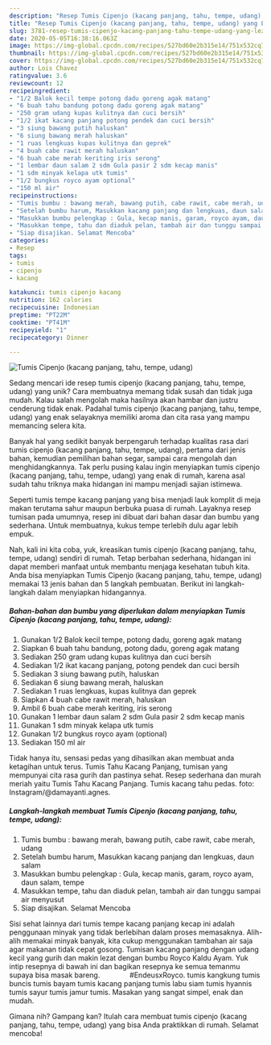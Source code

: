 ```yaml
---
description: "Resep Tumis Cipenjo (kacang panjang, tahu, tempe, udang) yang Lezat"
title: "Resep Tumis Cipenjo (kacang panjang, tahu, tempe, udang) yang Lezat"
slug: 3781-resep-tumis-cipenjo-kacang-panjang-tahu-tempe-udang-yang-lezat
date: 2020-05-05T16:38:16.063Z
image: https://img-global.cpcdn.com/recipes/527bd60e2b315e14/751x532cq70/tumis-cipenjo-kacang-panjang-tahu-tempe-udang-foto-resep-utama.jpg
thumbnail: https://img-global.cpcdn.com/recipes/527bd60e2b315e14/751x532cq70/tumis-cipenjo-kacang-panjang-tahu-tempe-udang-foto-resep-utama.jpg
cover: https://img-global.cpcdn.com/recipes/527bd60e2b315e14/751x532cq70/tumis-cipenjo-kacang-panjang-tahu-tempe-udang-foto-resep-utama.jpg
author: Lois Chavez
ratingvalue: 3.6
reviewcount: 12
recipeingredient:
- "1/2 Balok kecil tempe potong dadu goreng agak matang"
- "6 buah tahu bandung potong dadu goreng agak matang"
- "250 gram udang kupas kulitnya dan cuci bersih"
- "1/2 ikat kacang panjang potong pendek dan cuci bersih"
- "3 siung bawang putih haluskan"
- "6 siung bawang merah haluskan"
- "1 ruas lengkuas kupas kulitnya dan geprek"
- "4 buah cabe rawit merah haluskan"
- "6 buah cabe merah keriting iris serong"
- "1 lembar daun salam 2 sdm Gula pasir 2 sdm kecap manis"
- "1 sdm minyak kelapa utk tumis"
- "1/2 bungkus royco ayam optional"
- "150 ml air"
recipeinstructions:
- "Tumis bumbu : bawang merah, bawang putih, cabe rawit, cabe merah, udang"
- "Setelah bumbu harum, Masukkan kacang panjang dan lengkuas, daun salam"
- "Masukkan bumbu pelengkap : Gula, kecap manis, garam, royco ayam, daun salam, tempe"
- "Masukkan tempe, tahu dan diaduk pelan, tambah air dan tunggu sampai air menyusut"
- "Siap disajikan. Selamat Mencoba"
categories:
- Resep
tags:
- tumis
- cipenjo
- kacang

katakunci: tumis cipenjo kacang 
nutrition: 162 calories
recipecuisine: Indonesian
preptime: "PT22M"
cooktime: "PT41M"
recipeyield: "1"
recipecategory: Dinner

---
```



![Tumis Cipenjo (kacang panjang, tahu, tempe, udang)](https://img-global.cpcdn.com/recipes/527bd60e2b315e14/751x532cq70/tumis-cipenjo-kacang-panjang-tahu-tempe-udang-foto-resep-utama.jpg)

Sedang mencari ide resep tumis cipenjo (kacang panjang, tahu, tempe, udang) yang unik? Cara membuatnya memang tidak susah dan tidak juga mudah. Kalau salah mengolah maka hasilnya akan hambar dan justru cenderung tidak enak. Padahal tumis cipenjo (kacang panjang, tahu, tempe, udang) yang enak selayaknya memiliki aroma dan cita rasa yang mampu memancing selera kita.

Banyak hal yang sedikit banyak berpengaruh terhadap kualitas rasa dari tumis cipenjo (kacang panjang, tahu, tempe, udang), pertama dari jenis bahan, kemudian pemilihan bahan segar, sampai cara mengolah dan menghidangkannya. Tak perlu pusing kalau ingin menyiapkan tumis cipenjo (kacang panjang, tahu, tempe, udang) yang enak di rumah, karena asal sudah tahu triknya maka hidangan ini mampu menjadi sajian istimewa.

Seperti tumis tempe kacang panjang yang bisa menjadi lauk komplit di meja makan terutama sahur maupun berbuka puasa di rumah. Layaknya resep tumisan pada umumnya, resep ini dibuat dari bahan dasar dan bumbu yang sederhana. Untuk membuatnya, kukus tempe terlebih dulu agar lebih empuk.


Nah, kali ini kita coba, yuk, kreasikan tumis cipenjo (kacang panjang, tahu, tempe, udang) sendiri di rumah. Tetap berbahan sederhana, hidangan ini dapat memberi manfaat untuk membantu menjaga kesehatan tubuh kita. Anda bisa menyiapkan Tumis Cipenjo (kacang panjang, tahu, tempe, udang) memakai 13 jenis bahan dan 5 langkah pembuatan. Berikut ini langkah-langkah dalam menyiapkan hidangannya.

<!--inarticleads1-->

##### Bahan-bahan dan bumbu yang diperlukan dalam menyiapkan Tumis Cipenjo (kacang panjang, tahu, tempe, udang):

1. Gunakan 1/2 Balok kecil tempe, potong dadu, goreng agak matang
1. Siapkan 6 buah tahu bandung, potong dadu, goreng agak matang
1. Sediakan 250 gram udang kupas kulitnya dan cuci bersih
1. Sediakan 1/2 ikat kacang panjang, potong pendek dan cuci bersih
1. Sediakan 3 siung bawang putih, haluskan
1. Sediakan 6 siung bawang merah, haluskan
1. Sediakan 1 ruas lengkuas, kupas kulitnya dan geprek
1. Siapkan 4 buah cabe rawit merah, haluskan
1. Ambil 6 buah cabe merah keriting, iris serong
1. Gunakan 1 lembar daun salam 2 sdm Gula pasir 2 sdm kecap manis
1. Gunakan 1 sdm minyak kelapa utk tumis
1. Gunakan 1/2 bungkus royco ayam (optional)
1. Sediakan 150 ml air


Tidak hanya itu, sensasi pedas yang dihasilkan akan membuat anda ketagihan untuk terus. Tumis Tahu Kacang Panjang, tumisan yang mempunyai cita rasa gurih dan pastinya sehat. Resep sederhana dan murah meriah yaitu Tumis Tahu Kacang Panjang. Tumis kacang tahu pedas. foto: Instagram/@damayanti.agnes. 

<!--inarticleads2-->

##### Langkah-langkah membuat Tumis Cipenjo (kacang panjang, tahu, tempe, udang):

1. Tumis bumbu : bawang merah, bawang putih, cabe rawit, cabe merah, udang
1. Setelah bumbu harum, Masukkan kacang panjang dan lengkuas, daun salam
1. Masukkan bumbu pelengkap : Gula, kecap manis, garam, royco ayam, daun salam, tempe
1. Masukkan tempe, tahu dan diaduk pelan, tambah air dan tunggu sampai air menyusut
1. Siap disajikan. Selamat Mencoba


Sisi sehat lainnya dari tumis tempe kacang panjang kecap ini adalah penggunaan minyak yang tidak berlebihan dalam proses memasaknya. Alih-alih memakai minyak banyak, kita cukup menggunakan tambahan air saja agar makanan tidak cepat gosong. Tumisan kacang panjang dengan udang kecil yang gurih dan makin lezat dengan bumbu Royco Kaldu Ayam. Yuk intip resepnya di bawah ini dan bagikan resepnya ke semua temanmu supaya bisa masak bareng. ⠀⠀⠀⠀⠀ #EndeusxRoyco. tumis kangkung tumis buncis tumis bayam tumis kacang panjang tumis labu siam tumis hyannis tumis sayur tumis jamur tumis. Masakan yang sangat simpel, enak dan mudah. 

Gimana nih? Gampang kan? Itulah cara membuat tumis cipenjo (kacang panjang, tahu, tempe, udang) yang bisa Anda praktikkan di rumah. Selamat mencoba!
